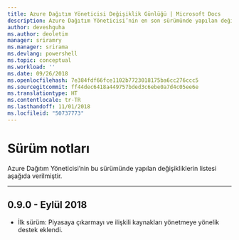 ```yaml
---
title: Azure Dağıtım Yöneticisi Değişiklik Günlüğü | Microsoft Docs
description: Azure Dağıtım Yöneticisi’nin en son sürümünde yapılan değişikliklerin geçmişi aşağıda verilmiştir.
author: deveshguha
ms.author: deoletim
manager: sriramry
ms.manager: srirama
ms.devlang: powershell
ms.topic: conceptual
ms.workload: ''
ms.date: 09/26/2018
ms.openlocfilehash: 7e384fdf66fce1102b7723018175ba6cc276ccc5
ms.sourcegitcommit: ff44dec6418a449757bded3c6ebe0a7d4c05ee6e
ms.translationtype: HT
ms.contentlocale: tr-TR
ms.lasthandoff: 11/01/2018
ms.locfileid: "50737773"
---
```

# <a name="release-notes"></a>Sürüm notları

Azure Dağıtım Yöneticisi’nin bu sürümünde yapılan değişikliklerin listesi aşağıda verilmiştir.

---
## <a name="090---september-2018"></a>0.9.0 - Eylül 2018
* İlk sürüm: Piyasaya çıkarmayı ve ilişkili kaynakları yönetmeye yönelik destek eklendi.